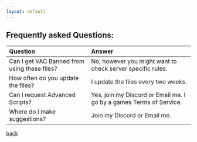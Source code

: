 ```yaml
---
layout: default
---
```


## Frequently asked Questions:

| Question | Answer |
|:---------|:-------|
| Can I get VAC Banned from using these files? | No, however you might want to check server specific rules. |
| How often do you update the files? | I update the files every two weeks. |
| Can I request Advanced Scripts? | Yes, join my Discord or Email me. I go by a games Terms of Service. |
| Where do I make suggestions? | Join my Discord or Email me. |

[back](./)
